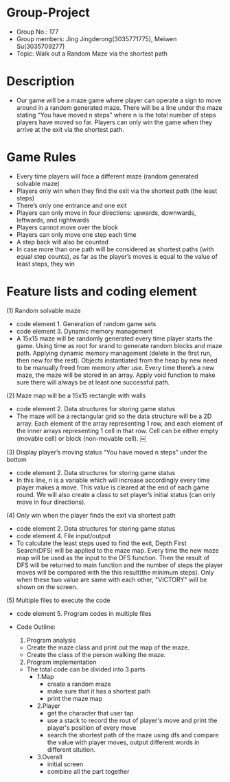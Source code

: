 # Group-Project

- Group No.: 177
- Group members: Jing Jingderong(3035771775), Meiwen Su(3035709277)
- Topic: Walk out a Random Maze via the shortest path


# Description
- Our game will be a maze game where player can operate a sign to move around in a random generated maze. There will be a line under the maze stating “You have moved n steps” where n is the total number of steps players have moved so far. Players can only win the game when they arrive at the exit via the shortest path.

# Game Rules
- Every time players will face a different maze (random generated solvable maze)
- Players only win when they find the exit via the shortest path (the least steps)
- There’s only one entrance and one exit
- Players can only move in four directions: upwards, downwards, leftwards, and rightwards
- Players cannot move over the block
- Players can only move one step each time
- A step back will also be counted
- In case more than one path will be considered as shortest paths (with equal step counts), as far as the player’s moves is equal to the value of least steps, they win

# Feature lists and coding element
(1) Random solvable maze
- code element 1. Generation of random game sets
- code element 3. Dynamic memory management
- A 15x15 maze will be randomly generated every time player starts the game. Using time as root for srand to generate random blocks and maze path. Applying dynamic memory management (delete in the first run, then new for the rest). Objects instantiated from the heap by new need to be manually freed from memory after use. Every time there’s a new maze, the maze will be stored in an array. Apply void function to make sure there will always be at least one successful path.

(2) Maze map will be a 15x15 rectangle with walls
- code element 2. Data structures for storing game status
- The maze will be a rectangular grid so the data structure will be a 2D array. Each element of the array representing 1 row, and each element of the inner arrays representing 1 cell in that row. Cell can be either empty (movable cell) or block (non-movable cell). 
			￼

(3) Display player’s moving status “You have moved n steps” under the bottom
- code element 2. Data structures for storing game status
- In this line, n is a variable which will increase accordingly every time player makes a move. This value is cleared at the end of each game round. We will also create a class to set player’s initial status (can only move in four directions).

(4) Only win when the player finds the exit via shortest path
- code element 2. Data structures for storing game status
- code element 4. File input/output
- To calculate the least steps used to find the exit, Depth First Search(DFS) will be applied to the maze map. Every time the new maze map will be used as the input to the DFS function. Then the result of DFS will be returned to main function and the number of steps the player moves will be compared with the this result(the minimum steps). Only when these two value are same with each other, "VICTORY" will be shown on the screen.

(5) Multiple files to execute the code
- code element 5. Program codes in multiple files
- Code Outline:
  1. Program analysis
    - Create the maze class and print out the map of the maze.
    - Create the class of the person walking the maze.

  2. Program implementation
    - The total code can be divided into 3 parts
      - 1.Map
        - create a random maze 
        - make sure that it has a shortest path
        - print the maze map
      - 2.Player
        - get the character that user tap 
        - use a stack to record the rout of player's move and print the player's position of every move
        - search the shortest path of the maze using dfs and compare the value with player moves, output different words in different sitution.
      - 3.Overall
        - initial screen
        - combine all the part together      













